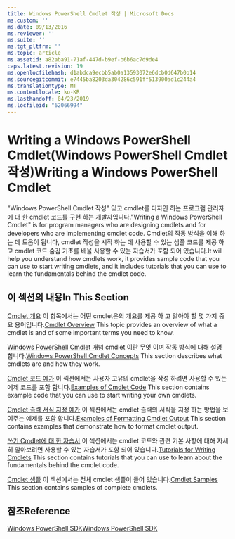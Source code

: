 ```yaml
---
title: Windows PowerShell Cmdlet 작성 | Microsoft Docs
ms.custom: ''
ms.date: 09/13/2016
ms.reviewer: ''
ms.suite: ''
ms.tgt_pltfrm: ''
ms.topic: article
ms.assetid: a82aba91-71af-447d-b9ef-b6b6ac7d9de4
caps.latest.revision: 19
ms.openlocfilehash: d1abdca9ecbb5ab0a13593072e6dcb0d647b0b14
ms.sourcegitcommit: e7445ba8203da304286c591ff513900ad1c244a4
ms.translationtype: MT
ms.contentlocale: ko-KR
ms.lasthandoff: 04/23/2019
ms.locfileid: "62066994"
---
```

# <a name="writing-a-windows-powershell-cmdlet"></a><span data-ttu-id="61b40-102">Writing a Windows PowerShell Cmdlet(Windows PowerShell Cmdlet 작성)</span><span class="sxs-lookup"><span data-stu-id="61b40-102">Writing a Windows PowerShell Cmdlet</span></span>

<span data-ttu-id="61b40-103">"Windows PowerShell Cmdlet 작성" 있고 cmdlet를 디자인 하는 프로그램 관리자에 대 한 cmdlet 코드를 구현 하는 개발자입니다.</span><span class="sxs-lookup"><span data-stu-id="61b40-103">"Writing a Windows PowerShell Cmdlet" is for program managers who are designing cmdlets and for developers who are implementing cmdlet code.</span></span> <span data-ttu-id="61b40-104">Cmdlet의 작동 방식을 이해 하는 데 도움이 됩니다, cmdlet 작성을 시작 하는 데 사용할 수 있는 샘플 코드를 제공 하 고 cmdlet 코드 숨김 기초를 배울 사용할 수 있는 자습서가 포함 되어 있습니다.</span><span class="sxs-lookup"><span data-stu-id="61b40-104">It will help you understand how cmdlets work, it provides sample code that you can use to start writing cmdlets, and it includes tutorials that you can use to learn the fundamentals behind the cmdlet code.</span></span>

## <a name="in-this-section"></a><span data-ttu-id="61b40-105">이 섹션의 내용</span><span class="sxs-lookup"><span data-stu-id="61b40-105">In This Section</span></span>

<span data-ttu-id="61b40-106">[Cmdlet 개요](./cmdlet-overview.md) 이 항목에서는 어떤 cmdlet은의 개요를 제공 하 고 알아야 할 몇 가지 중요 용어입니다.</span><span class="sxs-lookup"><span data-stu-id="61b40-106">[Cmdlet Overview](./cmdlet-overview.md) This topic provides an overview of what a cmdlet is and of some important terms you need to know.</span></span>

<span data-ttu-id="61b40-107">[Windows PowerShell Cmdlet 개념](./windows-powershell-cmdlet-concepts.md) cmdlet 이란 무엇 이며 작동 방식에 대해 설명 합니다.</span><span class="sxs-lookup"><span data-stu-id="61b40-107">[Windows PowerShell Cmdlet Concepts](./windows-powershell-cmdlet-concepts.md) This section describes what cmdlets are and how they work.</span></span>

<span data-ttu-id="61b40-108">[Cmdlet 코드 예가](./examples-of-cmdlet-code.md) 이 섹션에서는 사용자 고유의 cmdlet을 작성 하려면 사용할 수 있는 예제 코드를 포함 합니다.</span><span class="sxs-lookup"><span data-stu-id="61b40-108">[Examples of Cmdlet Code](./examples-of-cmdlet-code.md) This section contains example code that you can use to start writing your own cmdlets.</span></span>

<span data-ttu-id="61b40-109">[Cmdlet 출력 서식 지정 예가](https://msdn.microsoft.com/en-us/65829249-124d-47d0-9bf3-8e397dc55855) 이 섹션에서는 cmdlet 출력의 서식을 지정 하는 방법을 보여주는 예제를 포함 합니다.</span><span class="sxs-lookup"><span data-stu-id="61b40-109">[Examples of Formatting Cmdlet Output](https://msdn.microsoft.com/en-us/65829249-124d-47d0-9bf3-8e397dc55855) This section contains examples that demonstrate how to format cmdlet output.</span></span>

<span data-ttu-id="61b40-110">[쓰기 Cmdlet에 대 한 자습서](./tutorials-for-writing-cmdlets.md) 이 섹션에서는 cmdlet 코드와 관련 기본 사항에 대해 자세히 알아보려면 사용할 수 있는 자습서가 포함 되어 있습니다.</span><span class="sxs-lookup"><span data-stu-id="61b40-110">[Tutorials for Writing Cmdlets](./tutorials-for-writing-cmdlets.md) This section contains tutorials that you can use to learn about the fundamentals behind the cmdlet code.</span></span>

<span data-ttu-id="61b40-111">[Cmdlet 샘플](./cmdlet-samples.md) 이 섹션에서는 전체 cmdlet 샘플이 들어 있습니다.</span><span class="sxs-lookup"><span data-stu-id="61b40-111">[Cmdlet Samples](./cmdlet-samples.md) This section contains samples of complete cmdlets.</span></span>

## <a name="reference"></a><span data-ttu-id="61b40-112">참조</span><span class="sxs-lookup"><span data-stu-id="61b40-112">Reference</span></span>

[<span data-ttu-id="61b40-113">Windows PowerShell SDK</span><span class="sxs-lookup"><span data-stu-id="61b40-113">Windows PowerShell SDK</span></span>](../windows-powershell-reference.md)
